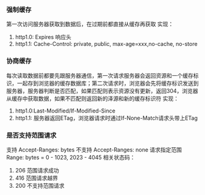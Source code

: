 ### 强制缓存
第一次访问服务器获取到数据后，在过期前都直接从缓存再获取
实现：
1. http1.0: Expires 响应头
2. http1.1: Cache-Control: private, public, max-age=xxx,no-cache, no-store

### 协商缓存
每次读取数据前都要先跟服务器通信，第一次请求服务器会返回资源和一个缓存标识，一起存到浏览器的缓存数据库；第二次请求时，浏览器会先将缓存标识发送到服务器，服务器判断是否匹配，如果匹配则表示资源没有更新，返回304，浏览器从缓存中获取数据，如果不匹配则返回新的泽源和新的缓存标识符
实现：
1. http1.0:Last-Modified/If-Modified-Since
2. http1.1: 服务器返回ETag，浏览器请求时通过If-None-Match请求头带上ETag

### 是否支持范围请求
支持 Accept-Ranges: bytes
不支持 Accept-Ranges: none
请求指定范围 Range: bytes = 0 - 1023, 2023 - 4045
相关状态码：
1. 206 范围请求成功
2. 416 范围请求越界
3. 200 不支持范围请求
